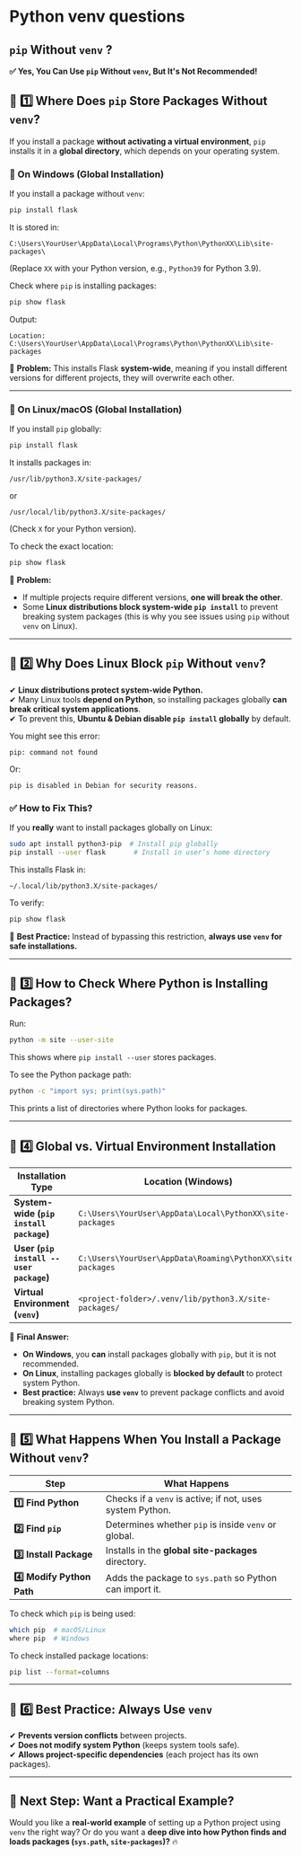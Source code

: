 # Python venv questions

## `pip` Without `venv` ?

**✅ Yes, You Can Use `pip` Without `venv`, But It's Not Recommended!**

## **📌 1️⃣ Where Does `pip` Store Packages Without `venv`?**

If you install a package **without activating a virtual environment**, `pip` installs it in a **global directory**, which depends on your operating system.

### **🔹 On Windows (Global Installation)**

If you install a package without `venv`:

```sh
pip install flask
```

It is stored in:

```
C:\Users\YourUser\AppData\Local\Programs\Python\PythonXX\Lib\site-packages\
```

(Replace `XX` with your Python version, e.g., `Python39` for Python 3.9).

Check where `pip` is installing packages:

```sh
pip show flask
```

Output:

```
Location: C:\Users\YourUser\AppData\Local\Programs\Python\PythonXX\Lib\site-packages
```

📌 **Problem:** This installs Flask **system-wide**, meaning if you install different versions for different projects, they will overwrite each other.

---

### **🔹 On Linux/macOS (Global Installation)**

If you install `pip` globally:

```sh
pip install flask
```

It installs packages in:

```
/usr/lib/python3.X/site-packages/
```

or

```
/usr/local/lib/python3.X/site-packages/
```

(Check `X` for your Python version).

To check the exact location:

```sh
pip show flask
```

📌 **Problem:**

- If multiple projects require different versions, **one will break the other**.
- Some **Linux distributions block system-wide `pip install`** to prevent breaking system packages (this is why you see issues using `pip` without `venv` on Linux).

---

## **📌 2️⃣ Why Does Linux Block `pip` Without `venv`?**

✔ **Linux distributions protect system-wide Python.**  
✔ Many Linux tools **depend on Python**, so installing packages globally **can break critical system applications**.  
✔ To prevent this, **Ubuntu & Debian disable `pip install` globally** by default.

You might see this error:

```
pip: command not found
```

Or:

```
pip is disabled in Debian for security reasons.
```

### **✅ How to Fix This?**

If you **really** want to install packages globally on Linux:

```sh
sudo apt install python3-pip  # Install pip globally
pip install --user flask       # Install in user’s home directory
```

This installs Flask in:

```
~/.local/lib/python3.X/site-packages/
```

To verify:

```sh
pip show flask
```

📌 **Best Practice:** Instead of bypassing this restriction, **always use `venv` for safe installations.**

---

## **📌 3️⃣ How to Check Where Python is Installing Packages?**

Run:

```sh
python -m site --user-site
```

This shows where `pip install --user` stores packages.

To see the Python package path:

```sh
python -c "import sys; print(sys.path)"
```

This prints a list of directories where Python looks for packages.

---

## **📌 4️⃣ Global vs. Virtual Environment Installation**

| **Installation Type**                   | **Location (Windows)**                                     | **Location (Linux/macOS)**                            | **Recommended?**              |
| --------------------------------------- | ---------------------------------------------------------- | ----------------------------------------------------- | ----------------------------- |
| **System-wide (`pip install package`)** | `C:\Users\YourUser\AppData\Local\PythonXX\site-packages`   | `/usr/lib/python3.X/site-packages/`                   | ❌ No (Causes conflicts)      |
| **User (`pip install --user package`)** | `C:\Users\YourUser\AppData\Roaming\PythonXX\site-packages` | `~/.local/lib/python3.X/site-packages/`               | ✅ Yes (For personal scripts) |
| **Virtual Environment (`venv`)**        | `<project-folder>/.venv/lib/python3.X/site-packages/`      | `<project-folder>/.venv/lib/python3.X/site-packages/` | ✅✅ Best Practice            |

📌 **Final Answer:**

- **On Windows**, you **can** install packages globally with `pip`, but it is not recommended.
- **On Linux**, installing packages globally is **blocked by default** to protect system Python.
- **Best practice:** Always **use `venv`** to prevent package conflicts and avoid breaking system Python.

---

## **📌 5️⃣ What Happens When You Install a Package Without `venv`?**

| Step                      | What Happens                                              |
| ------------------------- | --------------------------------------------------------- |
| **1️⃣ Find Python**        | Checks if a `venv` is active; if not, uses system Python. |
| **2️⃣ Find `pip`**         | Determines whether `pip` is inside `venv` or global.      |
| **3️⃣ Install Package**    | Installs in the **global site-packages** directory.       |
| **4️⃣ Modify Python Path** | Adds the package to `sys.path` so Python can import it.   |

To check which `pip` is being used:

```sh
which pip  # macOS/Linux
where pip  # Windows
```

To check installed package locations:

```sh
pip list --format=columns
```

---

## **📌 6️⃣ Best Practice: Always Use `venv`**

✔ **Prevents version conflicts** between projects.  
✔ **Does not modify system Python** (keeps system tools safe).  
✔ **Allows project-specific dependencies** (each project has its own packages).

---

## **🚀 Next Step: Want a Practical Example?**

Would you like a **real-world example** of setting up a Python project using `venv` the right way? Or do you want a **deep dive into how Python finds and loads packages (`sys.path`, `site-packages`)?** 🔥
